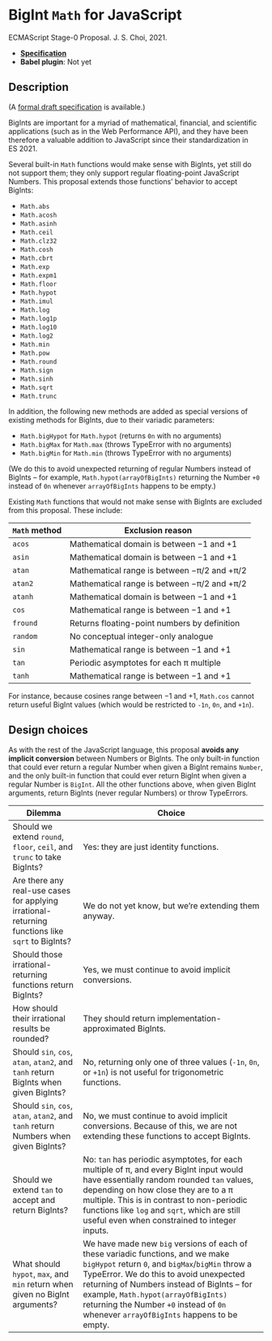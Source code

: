 # BigInt `Math` for JavaScript
ECMAScript Stage-0 Proposal. J. S. Choi, 2021.

* **[Specification][]**
* **Babel plugin**: Not yet

[specification]: http://jschoi.org/21/es-bigint-math/

## Description
(A [formal draft specification][specification] is available.)

BigInts are important for a myriad of
mathematical, financial, and scientific applications
(such as in the Web Performance API),
and they have been therefore a valuable addition to JavaScript
since their standardization in ES 2021.

Several built-in `Math` functions
would make sense with BigInts,
yet still do not support them;
they only support regular floating-point JavaScript Numbers.
This proposal extends those functions’ behavior to accept BigInts:

* `Math.abs`
* `Math.acosh`
* `Math.asinh`
* `Math.ceil`
* `Math.clz32`
* `Math.cosh`
* `Math.cbrt`
* `Math.exp`
* `Math.expm1`
* `Math.floor`
* `Math.hypot`
* `Math.imul`
* `Math.log`
* `Math.log1p`
* `Math.log10`
* `Math.log2`
* `Math.min`
* `Math.pow`
* `Math.round`
* `Math.sign`
* `Math.sinh`
* `Math.sqrt`
* `Math.trunc`

In addition, the following new methods are added
as special versions of existing methods for BigInts,
due to their variadic parameters:
* `Math.bigHypot` for `Math.hypot` (returns `0n` with no arguments)
* `Math.bigMax` for `Math.max` (throws TypeError with no arguments)
* `Math.bigMin` for `Math.min` (throws TypeError with no arguments)

(We do this to avoid unexpected returning of regular Numbers instead of BigInts –
for example, `Math.hypot(arrayOfBigInts)` returning the Number `+0` instead of `0n`
whenever `arrayOfBigInts` happens to be empty.)

Existing `Math` functions that would not make sense with BigInts
are excluded from this proposal. These include:

|`Math` method  | Exclusion reason
| ------------- | ----------------
|`acos`         | Mathematical domain is between −1 and +1
|`asin`         | Mathematical domain is between −1 and +1
|`atan`         | Mathematical range is between −π/2 and +π/2
|`atan2`        | Mathematical range is between −π/2 and +π/2
|`atanh`        | Mathematical domain is between −1 and +1
|`cos`          | Mathematical range is between −1 and +1
|`fround`       | Returns floating-point numbers by definition
|`random`       | No conceptual integer-only analogue
|`sin`          | Mathematical range is between −1 and +1
|`tan`          | Periodic asymptotes for each π multiple
|`tanh`         | Mathematical range is between −1 and +1

For instance, because cosines range between −1 and +1,
`Math.cos` cannot return useful BigInt values
(which would be restricted to `-1n`, `0n`, and `+1n`).

## Design choices

As with the rest of the JavaScript language,
this proposal **avoids any implicit conversion** between Numbers or BigInts.
The only built-in function that could ever
return a regular Number when given a BigInt remains `Number`,
and the only built-in function that could ever
return BigInt when given a regular Number is `BigInt`.
All the other functions above, when given BigInt arguments,
return BigInts (never regular Numbers) or throw TypeErrors.

| Dilemma | Choice
| ------- | ------
| Should we extend `round`, `floor`, `ceil`, and `trunc` to take BigInts? | Yes: they are just identity functions.
| Are there any real-use cases for applying irrational-returning functions like `sqrt` to BigInts? | We do not yet know, but we’re extending them anyway.
| Should those irrational-returning functions return BigInts? | Yes, we must continue to avoid implicit conversions.
| How should their irrational results be rounded? | They should return implementation-approximated BigInts.
| Should `sin`, `cos`, `atan`, `atan2`, and `tanh` return BigInts when given BigInts? | No, returning only one of three values (`-1n`, `0n`, or `+1n`) is not useful for trigonometric functions.
| Should `sin`, `cos`, `atan`, `atan2`, and `tanh` return Numbers when given BigInts? | No, we must continue to avoid implicit conversions. Because of this, we are not extending these functions to accept BigInts.
| Should we extend `tan` to accept and return BigInts? | No: `tan` has periodic asymptotes, for each multiple of π, and every BigInt input would have essentially random rounded `tan` values, depending on how close they are to a π multiple. This is in contrast to non-periodic functions like `log` and `sqrt`, which are still useful even when constrained to integer inputs.
| What should `hypot`, `max`, and `min` return when given no BigInt arguments? | We have made new `big` versions of each of these variadic functions, and we make `bigHypot` return `0`, and `bigMax`/`bigMin` throw a TypeError. We do this to avoid unexpected returning of Numbers instead of BigInts – for example, `Math.hypot(arrayOfBigInts)` returning the Number `+0` instead of `0n` whenever `arrayOfBigInts` happens to be empty.
